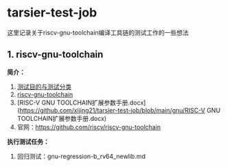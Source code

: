 # tarsier-test-job

这里记录关于riscv-gnu-toolchain编译工具链的测试工作的一些想法



## 1. riscv-gnu-toolchain

**简介：**

1. [测试目的与测试分类](https://github.com/xijing21/tarsier-test-job/blob/main/gnu/测试目的与测试分类.md)
2. [riscv-gnu-toolchain](https://github.com/xijing21/tarsier-test-job/blob/main/gnu/riscv-gnu-toolchain.svg)
3. [RISC-V GNU TOOLCHAIN扩展参数手册.docx](https://github.com/xijing21/tarsier-test-job/blob/main/gnu/RISC-V GNU TOOLCHAIN扩展参数手册.docx)
4. 官网：https://github.com/riscv/riscv-gnu-toolchain



**执行测试任务：**

1. 回归测试：gnu-regression-b_rv64_newlib.md

   


